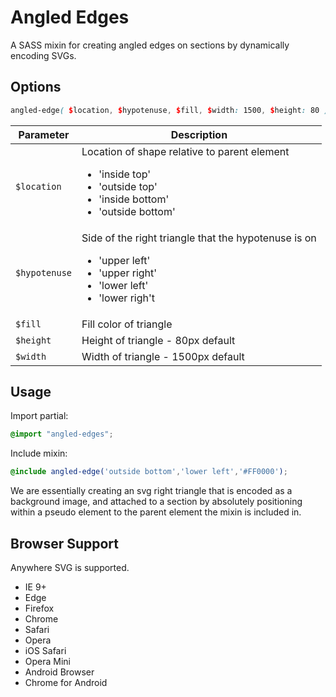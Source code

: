 # Angled Edges

A SASS mixin for creating angled edges on sections by dynamically encoding SVGs.

## Options

```scss
angled-edge( $location, $hypotenuse, $fill, $width: 1500, $height: 80 )
```

| Parameter | Description |
| ----------| ----------- |
| `$location` | Location of shape relative to parent element <uL><li>'inside top'</li><li>'outside top'</li><li>'inside bottom'</li><li>'outside bottom'</li></ul> |
| `$hypotenuse` | Side of the right triangle that the hypotenuse is on <uL><li>'upper left'</li><li>'upper right'</li><li>'lower left'</li><li>'lower righ't</li></ul> |
| `$fill` | Fill color of triangle |
| `$height` | Height of triangle - 80px default |
| `$width` | Width of triangle - 1500px default |

## Usage

Import partial:
```scss
@import "angled-edges";
```
Include mixin:
```scss
@include angled-edge('outside bottom','lower left','#FF0000');
```

We are essentially creating an svg right triangle that is encoded as a background image, and attached to a section by absolutely positioning within a pseudo element to the parent element the mixin is included in.

## Browser Support

Anywhere SVG is supported.

+ IE 9+
+ Edge
+ Firefox
+ Chrome
+ Safari
+ Opera
+ iOS Safari
+ Opera Mini
+ Android Browser
+ Chrome for Android
